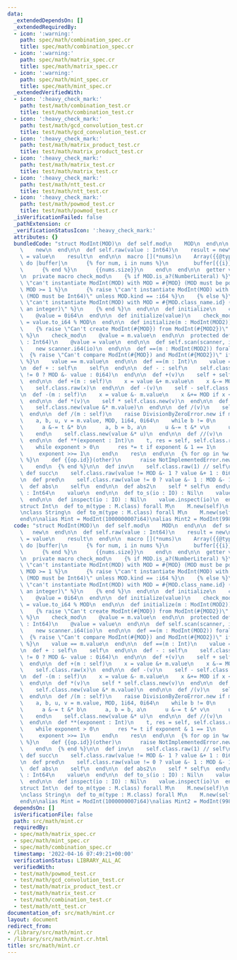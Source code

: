 ```yaml
---
data:
  _extendedDependsOn: []
  _extendedRequiredBy:
  - icon: ':warning:'
    path: spec/math/combination_spec.cr
    title: spec/math/combination_spec.cr
  - icon: ':warning:'
    path: spec/math/matrix_spec.cr
    title: spec/math/matrix_spec.cr
  - icon: ':warning:'
    path: spec/math/mint_spec.cr
    title: spec/math/mint_spec.cr
  _extendedVerifiedWith:
  - icon: ':heavy_check_mark:'
    path: test/math/combination_test.cr
    title: test/math/combination_test.cr
  - icon: ':heavy_check_mark:'
    path: test/math/gcd_convolution_test.cr
    title: test/math/gcd_convolution_test.cr
  - icon: ':heavy_check_mark:'
    path: test/math/matrix_product_test.cr
    title: test/math/matrix_product_test.cr
  - icon: ':heavy_check_mark:'
    path: test/math/matrix_test.cr
    title: test/math/matrix_test.cr
  - icon: ':heavy_check_mark:'
    path: test/math/ntt_test.cr
    title: test/math/ntt_test.cr
  - icon: ':heavy_check_mark:'
    path: test/math/powmod_test.cr
    title: test/math/powmod_test.cr
  _isVerificationFailed: false
  _pathExtension: cr
  _verificationStatusIcon: ':heavy_check_mark:'
  attributes: {}
  bundledCode: "struct ModInt(MOD)\n  def self.mod\n    MOD\n  end\n\n  def self.zero\n\
    \    new\n  end\n\n  def self.raw(value : Int64)\n    result = new\n    result.value\
    \ = value\n    result\n  end\n\n  macro [](*nums)\n    Array({{@type}}).build({{nums.size}})\
    \ do |buffer|\n      {% for num, i in nums %}\n        buffer[{{i}}] = {{@type}}.new({{num}})\n\
    \      {% end %}\n      {{nums.size}}\n    end\n  end\n\n  getter value : Int64\n\
    \n  private macro check_mod\n    {% if MOD.is_a?(NumberLiteral) %}\n      {% raise\
    \ \"can't instantiate ModInt(MOD) with MOD = #{MOD} (MOD must be positive)\" unless\
    \ MOD >= 1 %}\n      {% raise \"can't instantiate ModInt(MOD) with MOD = #{MOD.kind}\
    \ (MOD must be Int64)\" unless MOD.kind == :i64 %}\n    {% else %}\n      {% raise\
    \ \"can't instantiate ModInt(MOD) with MOD = #{MOD.class_name.id} (MOD must be\
    \ an integer)\" %}\n    {% end %}\n  end\n\n  def initialize\n    check_mod\n\
    \    @value = 0i64\n  end\n\n  def initialize(value)\n    check_mod\n    @value\
    \ = value.to_i64 % MOD\n  end\n\n  def initialize(m : ModInt(MOD2)) forall MOD2\n\
    \    {% raise \"Can't create ModInt(#{MOD}) from ModInt(#{MOD2})\" if MOD != MOD2\
    \ %}\n    check_mod\n    @value = m.value\n  end\n\n  protected def value=(value\
    \ : Int64)\n    @value = value\n  end\n\n  def self.scan(scanner, io : IO) : self\n\
    \    new scanner.i64(io)\n  end\n\n  def ==(m : ModInt(MOD2)) forall MOD2\n  \
    \  {% raise \"Can't compare ModInt(#{MOD}) and ModInt(#{MOD2})\" if MOD != MOD2\
    \ %}\n    value == m.value\n  end\n\n  def ==(m : Int)\n    value == m\n  end\n\
    \n  def + : self\n    self\n  end\n\n  def - : self\n    self.class.raw(value\
    \ != 0 ? MOD &- value : 0i64)\n  end\n\n  def +(v)\n    self + self.class.new(v)\n\
    \  end\n\n  def +(m : self)\n    x = value &+ m.value\n    x &-= MOD if x >= MOD\n\
    \    self.class.raw(x)\n  end\n\n  def -(v)\n    self - self.class.new(v)\n  end\n\
    \n  def -(m : self)\n    x = value &- m.value\n    x &+= MOD if x < 0\n    self.class.raw(x)\n\
    \  end\n\n  def *(v)\n    self * self.class.new(v)\n  end\n\n  def *(m : self)\n\
    \    self.class.new(value &* m.value)\n  end\n\n  def /(v)\n    self / self.class.new(v)\n\
    \  end\n\n  def /(m : self)\n    raise DivisionByZeroError.new if m.value == 0\n\
    \    a, b, u, v = m.value, MOD, 1i64, 0i64\n    while b != 0\n      t = a // b\n\
    \      a &-= t &* b\n      a, b = b, a\n      u &-= t &* v\n      u, v = v, u\n\
    \    end\n    self.class.new(value &* u)\n  end\n\n  def //(v)\n    self / v\n\
    \  end\n\n  def **(exponent : Int)\n    t, res = self, self.class.raw(1i64)\n\
    \    while exponent > 0\n      res *= t if exponent & 1 == 1\n      t *= t\n \
    \     exponent >>= 1\n    end\n    res\n  end\n\n  {% for op in %w[< <= > >=]\
    \ %}\n    def {{op.id}}(other)\n      raise NotImplementedError.new({{op}})\n\
    \    end\n  {% end %}\n\n  def inv\n    self.class.raw(1) // self\n  end\n\n \
    \ def succ\n    self.class.raw(value != MOD &- 1 ? value &+ 1 : 0i64)\n  end\n\
    \n  def pred\n    self.class.raw(value != 0 ? value &- 1 : MOD &- 1)\n  end\n\n\
    \  def abs\n    self\n  end\n\n  def abs2\n    self * self\n  end\n\n  def to_i64\
    \ : Int64\n    value\n  end\n\n  def to_s(io : IO) : Nil\n    value.to_s(io)\n\
    \  end\n\n  def inspect(io : IO) : Nil\n    value.inspect(io)\n  end\nend\n\n\
    struct Int\n  def to_m(type : M.class) forall M\n    M.new(self)\n  end\nend\n\
    \nclass String\n  def to_m(type : M.class) forall M\n    M.new(self)\n  end\n\
    end\n\nalias Mint = ModInt(1000000007i64)\nalias Mint2 = ModInt(998244353i64)\n"
  code: "struct ModInt(MOD)\n  def self.mod\n    MOD\n  end\n\n  def self.zero\n \
    \   new\n  end\n\n  def self.raw(value : Int64)\n    result = new\n    result.value\
    \ = value\n    result\n  end\n\n  macro [](*nums)\n    Array({{@type}}).build({{nums.size}})\
    \ do |buffer|\n      {% for num, i in nums %}\n        buffer[{{i}}] = {{@type}}.new({{num}})\n\
    \      {% end %}\n      {{nums.size}}\n    end\n  end\n\n  getter value : Int64\n\
    \n  private macro check_mod\n    {% if MOD.is_a?(NumberLiteral) %}\n      {% raise\
    \ \"can't instantiate ModInt(MOD) with MOD = #{MOD} (MOD must be positive)\" unless\
    \ MOD >= 1 %}\n      {% raise \"can't instantiate ModInt(MOD) with MOD = #{MOD.kind}\
    \ (MOD must be Int64)\" unless MOD.kind == :i64 %}\n    {% else %}\n      {% raise\
    \ \"can't instantiate ModInt(MOD) with MOD = #{MOD.class_name.id} (MOD must be\
    \ an integer)\" %}\n    {% end %}\n  end\n\n  def initialize\n    check_mod\n\
    \    @value = 0i64\n  end\n\n  def initialize(value)\n    check_mod\n    @value\
    \ = value.to_i64 % MOD\n  end\n\n  def initialize(m : ModInt(MOD2)) forall MOD2\n\
    \    {% raise \"Can't create ModInt(#{MOD}) from ModInt(#{MOD2})\" if MOD != MOD2\
    \ %}\n    check_mod\n    @value = m.value\n  end\n\n  protected def value=(value\
    \ : Int64)\n    @value = value\n  end\n\n  def self.scan(scanner, io : IO) : self\n\
    \    new scanner.i64(io)\n  end\n\n  def ==(m : ModInt(MOD2)) forall MOD2\n  \
    \  {% raise \"Can't compare ModInt(#{MOD}) and ModInt(#{MOD2})\" if MOD != MOD2\
    \ %}\n    value == m.value\n  end\n\n  def ==(m : Int)\n    value == m\n  end\n\
    \n  def + : self\n    self\n  end\n\n  def - : self\n    self.class.raw(value\
    \ != 0 ? MOD &- value : 0i64)\n  end\n\n  def +(v)\n    self + self.class.new(v)\n\
    \  end\n\n  def +(m : self)\n    x = value &+ m.value\n    x &-= MOD if x >= MOD\n\
    \    self.class.raw(x)\n  end\n\n  def -(v)\n    self - self.class.new(v)\n  end\n\
    \n  def -(m : self)\n    x = value &- m.value\n    x &+= MOD if x < 0\n    self.class.raw(x)\n\
    \  end\n\n  def *(v)\n    self * self.class.new(v)\n  end\n\n  def *(m : self)\n\
    \    self.class.new(value &* m.value)\n  end\n\n  def /(v)\n    self / self.class.new(v)\n\
    \  end\n\n  def /(m : self)\n    raise DivisionByZeroError.new if m.value == 0\n\
    \    a, b, u, v = m.value, MOD, 1i64, 0i64\n    while b != 0\n      t = a // b\n\
    \      a &-= t &* b\n      a, b = b, a\n      u &-= t &* v\n      u, v = v, u\n\
    \    end\n    self.class.new(value &* u)\n  end\n\n  def //(v)\n    self / v\n\
    \  end\n\n  def **(exponent : Int)\n    t, res = self, self.class.raw(1i64)\n\
    \    while exponent > 0\n      res *= t if exponent & 1 == 1\n      t *= t\n \
    \     exponent >>= 1\n    end\n    res\n  end\n\n  {% for op in %w[< <= > >=]\
    \ %}\n    def {{op.id}}(other)\n      raise NotImplementedError.new({{op}})\n\
    \    end\n  {% end %}\n\n  def inv\n    self.class.raw(1) // self\n  end\n\n \
    \ def succ\n    self.class.raw(value != MOD &- 1 ? value &+ 1 : 0i64)\n  end\n\
    \n  def pred\n    self.class.raw(value != 0 ? value &- 1 : MOD &- 1)\n  end\n\n\
    \  def abs\n    self\n  end\n\n  def abs2\n    self * self\n  end\n\n  def to_i64\
    \ : Int64\n    value\n  end\n\n  def to_s(io : IO) : Nil\n    value.to_s(io)\n\
    \  end\n\n  def inspect(io : IO) : Nil\n    value.inspect(io)\n  end\nend\n\n\
    struct Int\n  def to_m(type : M.class) forall M\n    M.new(self)\n  end\nend\n\
    \nclass String\n  def to_m(type : M.class) forall M\n    M.new(self)\n  end\n\
    end\n\nalias Mint = ModInt(1000000007i64)\nalias Mint2 = ModInt(998244353i64)\n"
  dependsOn: []
  isVerificationFile: false
  path: src/math/mint.cr
  requiredBy:
  - spec/math/matrix_spec.cr
  - spec/math/mint_spec.cr
  - spec/math/combination_spec.cr
  timestamp: '2022-04-16 07:49:21+00:00'
  verificationStatus: LIBRARY_ALL_AC
  verifiedWith:
  - test/math/powmod_test.cr
  - test/math/gcd_convolution_test.cr
  - test/math/matrix_product_test.cr
  - test/math/matrix_test.cr
  - test/math/combination_test.cr
  - test/math/ntt_test.cr
documentation_of: src/math/mint.cr
layout: document
redirect_from:
- /library/src/math/mint.cr
- /library/src/math/mint.cr.html
title: src/math/mint.cr
---
```

